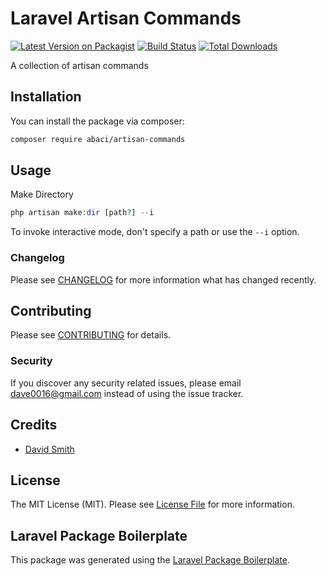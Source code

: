 # Laravel Artisan Commands

[![Latest Version on Packagist](https://img.shields.io/packagist/v/abaci/artisan-commands.svg?style=flat-square)](https://packagist.org/packages/abaci/artisan-commands)
[![Build Status](https://img.shields.io/travis/abaci/artisan-commands/master.svg?style=flat-square)](https://travis-ci.org/abaci/artisan-commands)
[![Total Downloads](https://img.shields.io/packagist/dt/abaci/artisan-commands.svg?style=flat-square)](https://packagist.org/packages/abaci/artisan-commands)

A collection of artisan commands

## Installation

You can install the package via composer:

```bash
composer require abaci/artisan-commands
```

## Usage


Make Directory
``` php
php artisan make:dir [path?] --i
```
To invoke interactive mode, don't specify a path or use the `--i` option.

### Changelog

Please see [CHANGELOG](CHANGELOG.md) for more information what has changed recently.

## Contributing

Please see [CONTRIBUTING](CONTRIBUTING.md) for details.

### Security

If you discover any security related issues, please email dave0016@gmail.com instead of using the issue tracker.

## Credits

- [David Smith](https://github.com/abaci)

## License

The MIT License (MIT). Please see [License File](LICENSE.md) for more information.

## Laravel Package Boilerplate

This package was generated using the [Laravel Package Boilerplate](https://laravelpackageboilerplate.com).